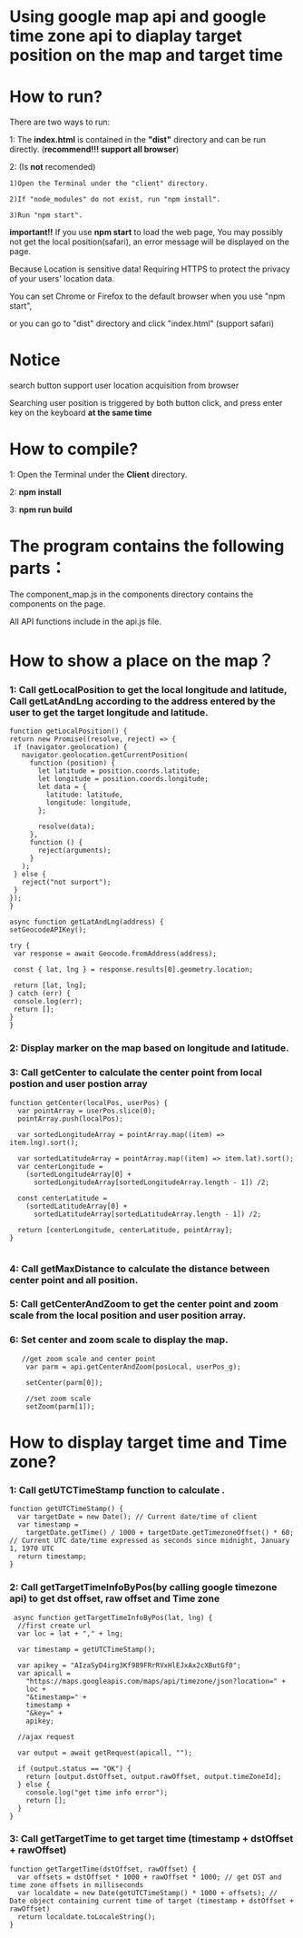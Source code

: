 # Using google map api and google time zone api to diaplay target position on the map and target time

# How to run?

There are two ways to run:

1: The **index.html** is contained in the **"dist"** directory and can be run directly. (**recommend!!! support all browser**)

2: (Is **not** recomended)

    1)Open the Terminal under the "client" directory.

    2)If "node_modules" do not exist, run "npm install".

    3)Run "npm start".

**important!!** If you use **npm start** to load the web page, You may possibly not get the local position(safari), an error message will be displayed on the page.

Because Location is sensitive data! Requiring HTTPS to protect the privacy of your users' location data.

You can set Chrome or Firefox to the default browser when you use "npm start",

or you can go to "dist" directory and click "index.html" (support safari)

# Notice

search button support user location acquisition from browser

Searching user position is triggered by both button click, and press enter key on the keyboard **at the same time**

# How to compile?

1: Open the Terminal under the **Client** directory.

2: **npm install**

3: **npm run build**

# The program contains the following parts：

The component_map.js in the components directory contains the components on the page.

All API functions include in the api.js file.

# How to show a place on the map？

### 1: Call getLocalPosition to get the local longitude and latitude, Call getLatAndLng according to the address entered by the user to get the target longitude and latitude.

```
function getLocalPosition() {
return new Promise((resolve, reject) => {
 if (navigator.geolocation) {
   navigator.geolocation.getCurrentPosition(
     function (position) {
       let latitude = position.coords.latitude;
       let longitude = position.coords.longitude;
       let data = {
         latitude: latitude,
         longitude: longitude,
       };

       resolve(data);
     },
     function () {
       reject(arguments);
     }
   );
 } else {
   reject("not surport");
 }
});
}

async function getLatAndLng(address) {
setGeocodeAPIKey();

try {
 var response = await Geocode.fromAddress(address);

 const { lat, lng } = response.results[0].geometry.location;

 return [lat, lng];
} catch (err) {
 console.log(err);
 return [];
}
}
```

### 2: Display marker on the map based on longitude and latitude.

### 3: Call getCenter to calculate the center point from local postion and user postion array

```
function getCenter(localPos, userPos) {
  var pointArray = userPos.slice(0);
  pointArray.push(localPos);

  var sortedLongitudeArray = pointArray.map((item) => item.lng).sort();

  var sortedLatitudeArray = pointArray.map((item) => item.lat).sort();
  var centerLongitude =
    (sortedLongitudeArray[0] +
      sortedLongitudeArray[sortedLongitudeArray.length - 1]) /2;

  const centerLatitude =
    (sortedLatitudeArray[0] +
      sortedLatitudeArray[sortedLatitudeArray.length - 1]) /2;

  return [centerLongitude, centerLatitude, pointArray];
}


```

### 4: Call getMaxDistance to calculate the distance between center point and all position.

### 5: Call getCenterAndZoom to get the center point and zoom scale from the local position and user position array.

### 6: Set center and zoom scale to display the map.

```
   //get zoom scale and center point
    var parm = api.getCenterAndZoom(posLocal, userPos_g);

    setCenter(parm[0]);

    //set zoom scale
    setZoom(parm[1]);

```

# How to display target time and Time zone?

### 1: Call getUTCTimeStamp function to calculate .

```
function getUTCTimeStamp() {
  var targetDate = new Date(); // Current date/time of client
  var timestamp =
    targetDate.getTime() / 1000 + targetDate.getTimezoneOffset() * 60; // Current UTC date/time expressed as seconds since midnight, January 1, 1970 UTC
  return timestamp;
}
```

### 2: Call getTargetTimeInfoByPos(by calling google timezone api) to get dst offset, raw offset and Time zone

```
 async function getTargetTimeInfoByPos(lat, lng) {
  //first create url
  var loc = lat + "," + lng;

  var timestamp = getUTCTimeStamp();

  var apikey = "AIzaSyD4irg3Kf989FRrRVxHlEJxAx2cXButGf0";
  var apicall =
    "https://maps.googleapis.com/maps/api/timezone/json?location=" +
    loc +
    "&timestamp=" +
    timestamp +
    "&key=" +
    apikey;

  //ajax request

  var output = await getRequest(apicall, "");

  if (output.status == "OK") {
    return [output.dstOffset, output.rawOffset, output.timeZoneId];
  } else {
    console.log("get time info error");
    return [];
  }
}
```

### 3: Call getTargetTime to get target time (timestamp + dstOffset + rawOffset)

```
function getTargetTime(dstOffset, rawOffset) {
  var offsets = dstOffset * 1000 + rawOffset * 1000; // get DST and time zone offsets in milliseconds
  var localdate = new Date(getUTCTimeStamp() * 1000 + offsets); // Date object containing current time of target (timestamp + dstOffset + rawOffset)
  return localdate.toLocaleString();
}
```
